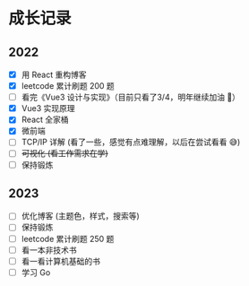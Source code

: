 # 成长记录
## 2022

- [x] 用 React 重构博客
- [x] leetcode 累计刷题 200 题
- [ ] 看完《Vue3 设计与实现》（目前只看了3/4，明年继续加油 🚀）
- [x] Vue3 实现原理
- [x] React 全家桶
- [x] 微前端
- [ ] TCP/IP 详解 (看了一些，感觉有点难理解，以后在尝试看看 😅)
- [ ] ~~可视化 (看工作需求在学)~~
- [ ] 保持锻炼

## 2023
- [ ] 优化博客 (主题色，样式，搜索等)
- [ ] 保持锻炼
- [ ] leetcode 累计刷题 250 题
- [ ] 看一本非技术书
- [ ] 看一看计算机基础的书
- [ ] 学习 Go